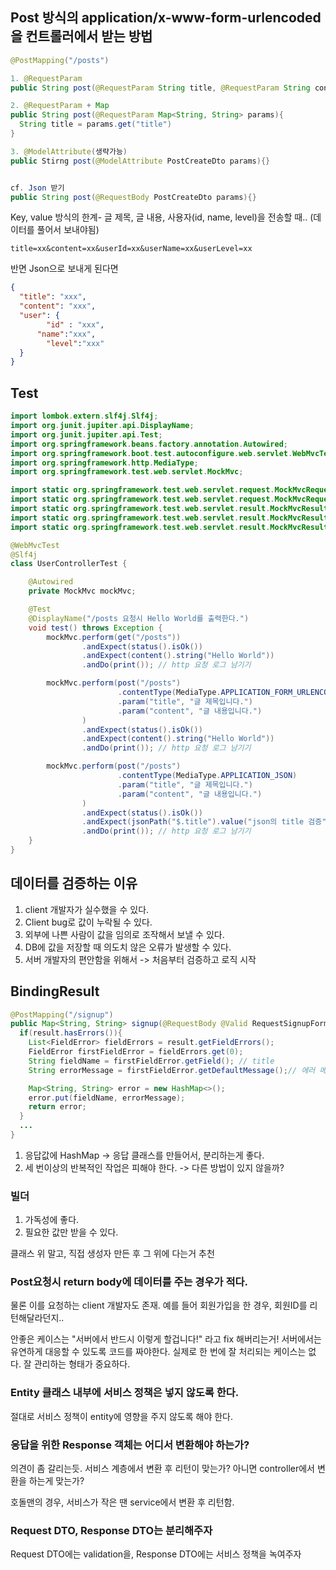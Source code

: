 ## Post 방식의 application/x-www-form-urlencoded 을 컨트롤러에서 받는 방법

```java
@PostMapping("/posts")

1. @RequestParam
public String post(@RequestParam String title, @RequestParam String content) {}

2. @RequestParam + Map
public String post(@RequestParam Map<String, String> params){
  String title = params.get("title")
}

3. @ModelAttribute(생략가능)
public Stirng post(@ModelAttribute PostCreateDto params){}


cf. Json 받기
public String post(@RequestBody PostCreateDto params){}
```



Key, value 방식의 한계- 글 제목, 글 내용, 사용자(id, name, level)을 전송할 때.. (데이터를 풀어서 보내야됨)

```
title=xx&content=xx&userId=xx&userName=xx&userLevel=xx
```

반면 Json으로 보내게 된다면

```json
{
  "title": "xxx",
  "content": "xxx",
  "user": {
	    "id" : "xxx",
  	  "name":"xxx",
    	"level":"xxx"
  }
}
```











## Test

```java
import lombok.extern.slf4j.Slf4j;
import org.junit.jupiter.api.DisplayName;
import org.junit.jupiter.api.Test;
import org.springframework.beans.factory.annotation.Autowired;
import org.springframework.boot.test.autoconfigure.web.servlet.WebMvcTest;
import org.springframework.http.MediaType;
import org.springframework.test.web.servlet.MockMvc;

import static org.springframework.test.web.servlet.request.MockMvcRequestBuilders.get;
import static org.springframework.test.web.servlet.request.MockMvcRequestBuilders.post;
import static org.springframework.test.web.servlet.result.MockMvcResultHandlers.print;
import static org.springframework.test.web.servlet.result.MockMvcResultMatchers.content;
import static org.springframework.test.web.servlet.result.MockMvcResultMatchers.status;

@WebMvcTest
@Slf4j
class UserControllerTest {

    @Autowired
    private MockMvc mockMvc;

    @Test
    @DisplayName("/posts 요청시 Hello World를 출력한다.")
    void test() throws Exception {
        mockMvc.perform(get("/posts"))
                .andExpect(status().isOk())
                .andExpect(content().string("Hello World"))
                .andDo(print()); // http 요청 로그 남기기

        mockMvc.perform(post("/posts")
                        .contentType(MediaType.APPLICATION_FORM_URLENCODED)
                        .param("title", "글 제목입니다.")
                        .param("content", "글 내용입니다.")
                )
                .andExpect(status().isOk())
                .andExpect(content().string("Hello World"))
                .andDo(print()); // http 요청 로그 남기기

        mockMvc.perform(post("/posts")
                        .contentType(MediaType.APPLICATION_JSON)
                        .param("title", "글 제목입니다.")
                        .param("content", "글 내용입니다.")
                )
                .andExpect(status().isOk())
                .andExpect(jsonPath("$.title").value("json의 title 검증")) // 구글링해서 찾아보기
                .andDo(print()); // http 요청 로그 남기기
    }
}
```







## 데이터를 검증하는 이유

1. client 개발자가 실수했을 수 있다.
2. Client bug로 값이 누락될 수 있다.
3. 외부에 나쁜 사람이 값을 임의로 조작해서 보낼 수 있다.
4. DB에 값을 저장할 때 의도치 않은 오류가 발생할 수 있다.
5. 서버 개발자의 편안함을 위해서 -> 처음부터 검증하고 로직 시작







## BindingResult

```java
@PostMapping("/signup")
public Map<String, String> signup(@RequestBody @Valid RequestSignupForm form, BindingResult result) {
  if(result.hasErrors()){
    List<FieldError> fieldErrors = result.getFieldErrors();
    FieldError firstFieldError = fieldErrors.get(0);
    String fieldName = firstFieldError.getField(); // title
    String errorMessage = firstFieldError.getDefaultMessage();// 에러 메시지

    Map<String, String> error = new HashMap<>();
    error.put(fieldName, errorMessage);
    return error;
  }
  ...
}
```

1. 응답값에 HashMap -> 응답 클래스를 만들어서, 분리하는게 좋다.
2. 세 번이상의 반복적인 작업은 피해야 한다. -> 다른 방법이 있지 않을까?







### 빌더

1. 가독성에 좋다.
2. 필요한 값만 받을 수 있다.

클래스 위 말고, 직접 생성자 만든 후 그 위에 다는거 추천







### Post요청시 return body에 데이터를 주는 경우가 적다.

물론 이를 요청하는 client 개발자도 존재. 예를 들어 회원가입을 한 경우, 회원ID를 리턴해달라던지..

안좋은 케이스는 "서버에서 반드시 이렇게 할겁니다!" 라고 fix 해버리는거! 서버에서는 유연하게 대응할 수 있도록 코드를 짜야한다. 실제로 한 번에 잘 처리되는 케이스는 없다. 잘 관리하는 형태가 중요하다.





### Entity 클래스 내부에 서비스 정책은 넣지 않도록 한다.

절대로 서비스 정책이 entity에 영향을 주지 않도록 해야 한다.





### 응답을 위한 Response 객체는 어디서 변환해야 하는가?

의견이 좀 갈리는듯. 서비스 계층에서 변환 후 리턴이 맞는가? 아니면 controller에서 변환을 하는게 맞는가?

호돌맨의 경우, 서비스가 작은 땐 service에서 변환 후 리턴함.



### Request DTO, Response DTO는 분리해주자

Request DTO에는 validation을, Response DTO에는 서비스 정책을 녹여주자











